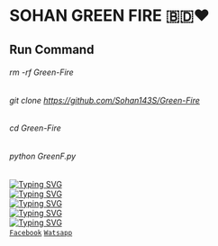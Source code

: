 # SOHAN GREEN FIRE 🇧🇩❤️
## Run Command 
###### rm -rf Green-Fire
###### git clone https://github.com/Sohan143S/Green-Fire
###### cd Green-Fire
###### python GreenF.py
[![Typing SVG](https://readme-typing-svg.herokuapp.com?size=22&duration=5009&color=0283F7&background=FF2D2D00&vCenter=true&multiline=true&width=414&height=56&lines=SOHAN+KHAN+HERE)](https://git.io/typing-svg) <br/>
[![Typing SVG](https://readme-typing-svg.herokuapp.com?size=22&duration=5009&color=F7CD2E&background=FF2D2D00&vCenter=true&multiline=true&width=414&height=56&lines=Wellcome+To+My+Git+Account)](https://git.io/typing-svg) <br/>
[![Typing SVG](https://readme-typing-svg.herokuapp.com?size=22&duration=5009&color=6CFF00&background=000000&vCenter=true&multiline=true&width=414&height=56&lines=SN+GREEN+FIRE+PAID+TOOLS)](https://git.io/typing-svg) <br/>
[![Typing SVG](https://readme-typing-svg.herokuapp.com?size=22&duration=5009&color=0283F7&background=FF2D2D00&vCenter=true&multiline=true&width=414&height=56&lines=Don't+Forget+To+Follow+My+Git)](https://git.io/typing-svg) <br/>
[![Typing SVG](https://readme-typing-svg.herokuapp.com?size=22&duration=5009&color=F7CD2E&background=FF2D2D00&vCenter=true&multiline=true&width=414&height=56&lines=Stay+Happy)](https://git.io/typing-svg) <br/>
 [`Facebook`](https://www.facebook.com/MrErrorBd0.9/)
[`Watsapp`](https://www.wa.me/+8801727692529)

